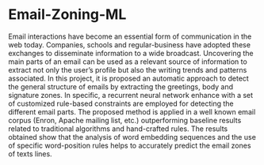 # Email-Zoning-ML
Email  interactions  have  become  an  essential form  of  communication  in  the  web  today. Companies, schools and regular-business have adopted  these  exchanges  to  disseminate  information  to  a  wide  broadcast.   Uncovering the  main  parts  of  an  email  can  be  used  as a  relevant  source  of  information  to  extract not  only  the  user’s  profile  but  also  the  writing  trends and patterns  associated.   In  this  project, it  is  proposed  an  automatic  approach  to  detect the general structure of emails by extracting  the  greetings,  body  and  signature  zones. In  specific,  a  recurrent  neural  network  enhance with a set of customized rule-based constraints  are  employed  for  detecting  the  different  email  parts. The  proposed  method  is applied  in  a  well  known  email  corpus  (Enron,  Apache  mailing  list,  etc.)    outperforming baseline results related to traditional algorithms and hand-crafted rules.  The results obtained show that the analysis of word embedding sequences and the use of specific word-position  rules  helps  to  accurately  predict  the email zones of texts lines.
